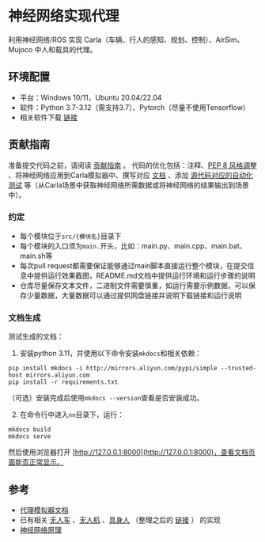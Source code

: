 # 神经网络实现代理

利用神经网络/ROS 实现 Carla（车辆、行人的感知、规划、控制）、AirSim、Mujoco 中人和载具的代理。

## 环境配置

* 平台：Windows 10/11，Ubuntu 20.04/22.04
* 软件：Python 3.7-3.12（需支持3.7）、Pytorch（尽量不使用Tensorflow）
* 相关软件下载 [链接](https://pan.baidu.com/s/1IFhCd8X9lI24oeYQm5-Edw?pwd=hutb)


## 贡献指南

准备提交代码之前，请阅读 [贡献指南](https://github.com/OpenHUTB/.github/blob/master/CONTRIBUTING.md) 。
代码的优化包括：注释、[PEP 8 风格调整](https://peps.pythonlang.cn/pep-0008/) 、将神经网络应用到Carla模拟器中、撰写对应 [文档](https://openhutb.github.io/nn/) 、添加 [源代码对应的自动化测试](https://docs.github.com/zh/actions/use-cases-and-examples/building-and-testing/building-and-testing-python) 等（从Carla场景中获取神经网络所需数据或将神经网络的结果输出到场景中）。

### 约定

* 每个模块位于`src/{模块名}`目录下
* 每个模块的入口须为`main.`开头，比如：main.py、main.cpp、main.bat、main.sh等
* 每次pull request都需要保证能够通过main脚本直接运行整个模块，在提交信息中提供运行效果截图，README.md文档中提供运行环境和运行步骤的说明
* 仓库尽量保存文本文件，二进制文件需要慎重，如运行需要示例数据，可以保存少量数据，大量数据可以通过提供网盘链接并说明下载链接和运行说明


### 文档生成

测试生成的文档：
1. 安装python 3.11，并使用以下命令安装`mkdocs`和相关依赖：
```shell
pip install mkdocs -i http://mirrors.aliyun.com/pypi/simple --trusted-host mirrors.aliyun.com
pip install -r requirements.txt
```
（可选）安装完成后使用`mkdocs --version`查看是否安装成功。

2. 在命令行中进入`nn`目录下，运行：
```shell
mkdocs build
mkdocs serve
```
然后使用浏览器打开 [http://127.0.0.1:8000](http://127.0.0.1:8000)，查看文档页面能否正常显示。

## 参考

* [代理模拟器文档](https://openhutb.github.io)
* 已有相关 [无人车](https://openhutb.github.io/doc/used_by/) 、[无人机](https://openhutb.github.io/air_doc/third/used_by/) 、[具身人](https://github.com/google-deepmind/mujoco/network/dependents) （整理之后的 [链接](https://openhutb.github.io/doc/pedestrian/humanoid/) ） 的实现
* [神经网络原理](https://github.com/OpenHUTB/neuro)


